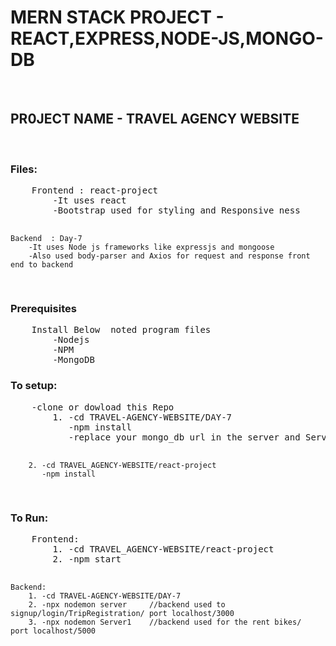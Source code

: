 <h1>MERN STACK PROJECT - REACT,EXPRESS,NODE-JS,MONGO-DB</h1><br/>


<h2>PR0JECT NAME - TRAVEL AGENCY WEBSITE</h2><br/>

<h3>Files:</h3><pre>
    Frontend : react-project
        -It uses react 
        -Bootstrap used for styling and Responsive ness

    Backend  : Day-7
        -It uses Node js frameworks like expressjs and mongoose
        -Also used body-parser and Axios for request and response front end to backend 
</pre>
        

<h3>Prerequisites</h3><pre>
    Install Below  noted program files
        -Nodejs
        -NPM
        -MongoDB 
</pre>

<h3>To setup:</h3><pre>
    -clone or dowload this Repo
        1. -cd TRAVEL-AGENCY-WEBSITE/DAY-7
           -npm install
           -replace your mongo_db url in the server and Server1 file

        2. -cd TRAVEL_AGENCY-WEBSITE/react-project
           -npm install
</pre>

<h3>To Run:</h3><pre>
    Frontend:
        1. -cd TRAVEL_AGENCY-WEBSITE/react-project
        2. -npm start

    Backend:
        1. -cd TRAVEL-AGENCY-WEBSITE/DAY-7
        2. -npx nodemon server     //backend used to signup/login/TripRegistration/ port localhost/3000
        3. -npx nodemon Server1    //backend used for the rent bikes/  port localhost/5000
</pre>

    